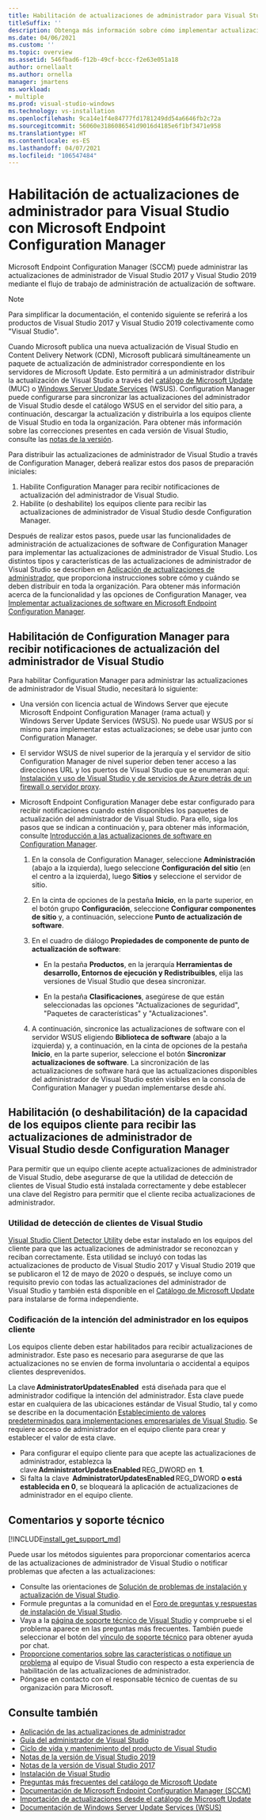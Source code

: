 ```yaml
---
title: Habilitación de actualizaciones de administrador para Visual Studio con Microsoft Endpoint Configuration Manager
titleSuffix: ''
description: Obtenga más información sobre cómo implementar actualizaciones de administrador en Visual Studio.
ms.date: 04/06/2021
ms.custom: ''
ms.topic: overview
ms.assetid: 546fbad6-f12b-49cf-bccc-f2e63e051a18
author: ornellaalt
ms.author: ornella
manager: jmartens
ms.workload:
- multiple
ms.prod: visual-studio-windows
ms.technology: vs-installation
ms.openlocfilehash: 9ca14e1f4e84777fd1781249dd54a6646fb2c72a
ms.sourcegitcommit: 56060e3186086541d9016d4185e6f1bf3471e958
ms.translationtype: HT
ms.contentlocale: es-ES
ms.lasthandoff: 04/07/2021
ms.locfileid: "106547484"
---
```

# <a name="enabling-administrator-updates-to-visual-studio-with-microsoft-endpoint-configuration-manager"></a>Habilitación de actualizaciones de administrador para Visual Studio con Microsoft Endpoint Configuration Manager

Microsoft Endpoint Configuration Manager (SCCM) puede administrar las actualizaciones de administrador de Visual Studio 2017 y Visual Studio 2019 mediante el flujo de trabajo de administración de actualización de software.

> [!NOTE]
> Para simplificar la documentación, el contenido siguiente se referirá a los productos de Visual Studio 2017 y Visual Studio 2019 colectivamente como "Visual Studio".

Cuando Microsoft publica una nueva actualización de Visual Studio en Content Delivery Network (CDN), Microsoft publicará simultáneamente un paquete de actualización de administrador correspondiente en los servidores de Microsoft Update. Esto permitirá a un administrador distribuir la actualización de Visual Studio a través del [catálogo de Microsoft Update](https://www.catalog.update.microsoft.com/Home.aspx) (MUC) o [Windows Server Update Services](https://docs.microsoft.com/windows-server/administration/windows-server-update-services/get-started/windows-server-update-services-wsus) (WSUS). Configuration Manager puede configurarse para sincronizar las actualizaciones del administrador de Visual Studio desde el catálogo WSUS en el servidor del sitio para, a continuación, descargar la actualización y distribuirla a los equipos cliente de Visual Studio en toda la organización. Para obtener más información sobre las correcciones presentes en cada versión de Visual Studio, consulte las [notas de la versión](https://docs.microsoft.com/visualstudio/releases/2019/release-notes). 

Para distribuir las actualizaciones de administrador de Visual Studio a través de Configuration Manager, deberá realizar estos dos pasos de preparación iniciales: 
1. Habilite Configuration Manager para recibir notificaciones de actualización del administrador de Visual Studio. 
2. Habilite (o deshabilite) los equipos cliente para recibir las actualizaciones de administrador de Visual Studio desde Configuration Manager.

Después de realizar estos pasos, puede usar las funcionalidades de administración de actualizaciones de software de Configuration Manager para implementar las actualizaciones de administrador de Visual Studio. Los distintos tipos y características de las actualizaciones de administrador de Visual Studio se describen en [Aplicación de actualizaciones de administrador](../install/applying-administrator-updates.md), que proporciona instrucciones sobre cómo y cuándo se deben distribuir en toda la organización. Para obtener más información acerca de la funcionalidad y las opciones de Configuration Manager, vea [Implementar actualizaciones de software en Microsoft Endpoint Configuration Manager](https://docs.microsoft.com/mem/configmgr/sum/deploy-use/deploy-software-updates). 

## <a name="enable-configuration-manager-to-receive-visual-studio-administrator-update-notifications"></a>Habilitación de Configuration Manager para recibir notificaciones de actualización del administrador de Visual Studio 

Para habilitar Configuration Manager para administrar las actualizaciones de administrador de Visual Studio, necesitará lo siguiente: 

* Una versión con licencia actual de Windows Server que ejecute Microsoft Endpoint Configuration Manager (rama actual) y Windows Server Update Services (WSUS). No puede usar WSUS por sí mismo para implementar estas actualizaciones; se debe usar junto con Configuration Manager. 

* El servidor WSUS de nivel superior de la jerarquía y el servidor de sitio Configuration Manager de nivel superior deben tener acceso a las direcciones URL y los puertos de Visual Studio que se enumeran aquí: [Instalación y uso de Visual Studio y de servicios de Azure detrás de un firewall o servidor proxy](../install/install-and-use-visual-studio-behind-a-firewall-or-proxy-server.md).  

* Microsoft Endpoint Configuration Manager debe estar configurado para recibir notificaciones cuando estén disponibles los paquetes de actualización del administrador de Visual Studio.  Para ello, siga los pasos que se indican a continuación y, para obtener más información, consulte [Introducción a las actualizaciones de software en Configuration Manager](https://docs.microsoft.com/mem/configmgr/sum/understand/software-updates-introduction).

  1. En la consola de Configuration Manager, seleccione **Administración** (abajo a la izquierda), luego seleccione **Configuración del sitio** (en el centro a la izquierda), luego **Sitios** y seleccione el servidor de sitio. 

  2. En la cinta de opciones de la pestaña **Inicio**, en la parte superior, en el botón grupo **Configuración**, seleccione **Configurar componentes de sitio** y, a continuación, seleccione **Punto de actualización de software**. 

  3. En el cuadro de diálogo **Propiedades de componente de punto de actualización de software**: 

        * En la pestaña **Productos**, en la jerarquía **Herramientas de desarrollo, Entornos de ejecución y Redistribuibles**, elija las versiones de Visual Studio que desea sincronizar.   

        * En la pestaña **Clasificaciones**, asegúrese de que están seleccionadas las opciones "Actualizaciones de seguridad", "Paquetes de características" y "Actualizaciones".   

  4. A continuación, sincronice las actualizaciones de software con el servidor WSUS eligiendo **Biblioteca de software** (abajo a la izquierda) y, a continuación, en la cinta de opciones de la pestaña **Inicio**, en la parte superior, seleccione el botón **Sincronizar actualizaciones de software**. La sincronización de las actualizaciones de software hará que las actualizaciones disponibles del administrador de Visual Studio estén visibles en la consola de Configuration Manager y puedan implementarse desde ahí.   

## <a name="enable-or-disable-client-machines-ability-to-receive-visual-studio-administrator-updates-from-configuration-manager"></a>Habilitación (o deshabilitación) de la capacidad de los equipos cliente para recibir las actualizaciones de administrador de Visual Studio desde Configuration Manager

Para permitir que un equipo cliente acepte actualizaciones de administrador de Visual Studio, debe asegurarse de que la utilidad de detección de clientes de Visual Studio está instalada correctamente y debe establecer una clave del Registro para permitir que el cliente reciba actualizaciones de administrador.  

### <a name="visual-studio-client-detector-utility"></a>Utilidad de detección de clientes de Visual Studio 

[Visual Studio Client Detector Utility](https://support.microsoft.com/help/5001148) debe estar instalado en los equipos del cliente para que las actualizaciones de administrador se reconozcan y reciban correctamente. Esta utilidad se incluyó con todas las actualizaciones de producto de Visual Studio 2017 y Visual Studio 2019 que se publicaron el 12 de mayo de 2020 o después, se incluye como un requisito previo con todas las actualizaciones del administrador de Visual Studio y también está disponible en el [Catálogo de Microsoft Update](https://catalog.update.microsoft.com) para instalarse de forma independiente. 

### <a name="encoding-administrator-intent-on-the-client-machines"></a>Codificación de la intención del administrador en los equipos cliente 

Los equipos cliente deben estar habilitados para recibir actualizaciones de administrador. Este paso es necesario para asegurarse de que las actualizaciones no se envíen de forma involuntaria o accidental a equipos clientes desprevenidos. 

La clave **AdministratorUpdatesEnabled**  está diseñada para que el administrador codifique la intención del administrador. Esta clave puede estar en cualquiera de las ubicaciones estándar de Visual Studio, tal y como se describe en la documentación [Establecimiento de valores predeterminados para implementaciones empresariales de Visual Studio](https://docs.microsoft.com/visualstudio/install/set-defaults-for-enterprise-deployments). Se requiere acceso de administrador en el equipo cliente para crear y establecer el valor de esta clave. 

* Para configurar el equipo cliente para que acepte las actualizaciones de administrador, establezca la clave **AdministratorUpdatesEnabled** REG_DWORD en  **1**. 
* Si falta la clave  **AdministratorUpdatesEnabled** REG_DWORD **o está establecida en 0**, se bloqueará la aplicación de actualizaciones de administrador en el equipo cliente. 

## <a name="feedback-and-support"></a>Comentarios y soporte técnico
[!INCLUDE[install_get_support_md](includes/install_get_support_md.md)]

Puede usar los métodos siguientes para proporcionar comentarios acerca de las actualizaciones de administrador de Visual Studio o notificar problemas que afecten a las actualizaciones:
* Consulte las orientaciones de [Solución de problemas de instalación y actualización de Visual Studio](../install/troubleshooting-installation-issues.md).
* Formule preguntas a la comunidad en el [Foro de preguntas y respuestas de instalación de Visual Studio](https://docs.microsoft.com/answers/topics/vs-setup.html).
* Vaya a la [página de soporte técnico de Visual Studio](https://visualstudio.microsoft.com/vs/support/) y compruebe si el problema aparece en las preguntas más frecuentes.  También puede seleccionar el botón del [vínculo de soporte técnico](https://visualstudio.microsoft.com/vs/support/#talktous) para obtener ayuda por chat.
* [Proporcione comentarios sobre las características o notifique un problema](https://aka.ms/vs/wsus/feedback) al equipo de Visual Studio con respecto a esta experiencia de habilitación de las actualizaciones de administrador.
* Póngase en contacto con el responsable técnico de cuentas de su organización para Microsoft.

## <a name="see-also"></a>Consulte también
* [Aplicación de las actualizaciones de administrador](../install/applying-administrator-updates.md)
* [Guía del administrador de Visual Studio](../install/visual-studio-administrator-guide.md)
* [Ciclo de vida y mantenimiento del producto de Visual Studio](https://docs.microsoft.com/visualstudio/productinfo/vs-servicing-vs)
* [Notas de la versión de Visual Studio 2019](https://docs.microsoft.com/visualstudio/releases/2019/release-notes)
* [Notas de la versión de Visual Studio 2017](https://docs.microsoft.com/visualstudio/releasenotes/vs2017-relnotes)
* [Instalación de Visual Studio](../install/install-visual-studio.md)
* [Preguntas más frecuentes del catálogo de Microsoft Update](https://www.catalog.update.microsoft.com/faq.aspx)
* [Documentación de Microsoft Endpoint Configuration Manager (SCCM)](https://docs.microsoft.com/mem/configmgr)
* [Importación de actualizaciones desde el catálogo de Microsoft Update](https://docs.microsoft.com/mem/configmgr/sum/get-started/synchronize-software-updates#import-updates-from-the-microsoft-update-catalog)
* [Documentación de Windows Server Update Services (WSUS)](https://docs.microsoft.com/windows-server/administration/windows-server-update-services/get-started-windows-server-update-services-wsus)

